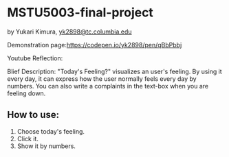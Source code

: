 # MSTU5003-final-project
by Yukari Kimura, yk2898@tc.columbia.edu

Demonstration page:https://codepen.io/yk2898/pen/qBbPbbj

Youtube Reflection:

Blief Description: "Today's Feeling?" visualizes an user's feeling. By using it every day, it can express how the user normally feels every day by numbers. You can also write a complaints in the text-box when you are feeling down.

## How to use:
1. Choose today's feeling.
2. Click it.
3. Show it by numbers.
